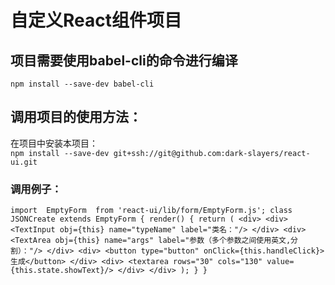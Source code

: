 # 自定义React组件项目

## 项目需要使用babel-cli的命令进行编译
`npm install --save-dev babel-cli`

## 调用项目的使用方法：
在项目中安装本项目：<br>
`npm install --save-dev git+ssh://git@github.com:dark-slayers/react-ui.git`
### 调用例子：
`import  EmptyForm  from 'react-ui/lib/form/EmptyForm.js';
class JSONCreate extends EmptyForm {
  render() {
      return (
          <div>
              <div>
                  <TextInput obj={this} name="typeName" label="类名："/>
              </div>
              <div>
                  <TextArea obj={this} name="args" label="参数（多个参数之间使用英文,分割）："/>
              </div>
              <div>
                  <button type="button" onClick={this.handleClick}>生成</button>
              </div>
              <div>
                <textarea rows="30" cols="130" value={this.state.showText}/>
              </div>
          </div>
      );
  }
  }`
